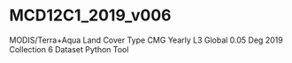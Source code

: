 # MCD12C1_2019_v006
MODIS/Terra+Aqua Land Cover Type CMG Yearly L3 Global 0.05 Deg 2019 Collection 6 Dataset Python Tool
